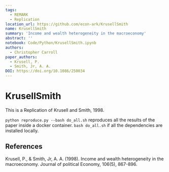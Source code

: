 ```yaml
---
tags:
  - REMARK
  - Replication
location_url: https://github.com/econ-ark/KrusellSmith
name: KrusellSmith
summary: 'Income and wealth heterogeneity in the macroeconomy'
abstract: ''
notebook: Code/Python/KrusellSmith.ipynb
authors:
  - Christopher Carroll
paper_authors:
  - Krusell, P.
  - Smith, Jr, A. A.
DOI: https://doi.org/10.1086/250034
---
```



# KrusellSmith

This is a Replication of Krusell and Smith, 1998.

`python reproduce.py --bash do_all.sh` reproduces all the results of the paper inside a docker container.
`bash do_all.sh` if all the dependencies are installed locally.

## References

Krusell, P., & Smith, Jr, A. A. (1998). Income and wealth heterogeneity in the macroeconomy. Journal of political Economy, 106(5), 867-896.
